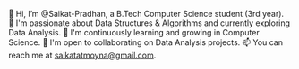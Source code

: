👋 Hi, I’m @Saikat-Pradhan, a B.Tech Computer Science student (3rd year).
👀 I'm passionate about Data Structures & Algorithms and currently exploring Data Analysis.
🌱 I'm continuously learning and growing in Computer Science.
💞️ I'm open to collaborating on Data Analysis projects.
📫 You can reach me at saikatatmoyna@gmail.com.
